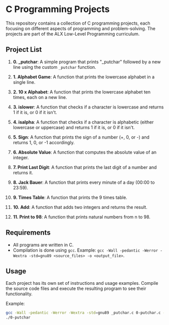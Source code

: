# C Programming Projects

This repository contains a collection of C programming projects, each focusing on different aspects of programming and problem-solving. The projects are part of the ALX Low-Level Programming curriculum.

## Project List

1. **0. _putchar**: A simple program that prints "_putchar" followed by a new line using the custom `_putchar` function.

2. **1. Alphabet Game**: A function that prints the lowercase alphabet in a single line.

3. **2. 10 x Alphabet**: A function that prints the lowercase alphabet ten times, each on a new line.

4. **3. islower**: A function that checks if a character is lowercase and returns 1 if it is, or 0 if it isn't.

5. **4. isalpha**: A function that checks if a character is alphabetic (either lowercase or uppercase) and returns 1 if it is, or 0 if it isn't.

6. **5. Sign**: A function that prints the sign of a number (+, 0, or -) and returns 1, 0, or -1 accordingly.

7. **6. Absolute Value**: A function that computes the absolute value of an integer.

8. **7. Print Last Digit**: A function that prints the last digit of a number and returns it.

9. **8. Jack Bauer**: A function that prints every minute of a day (00:00 to 23:59).

10. **9. Times Table**: A function that prints the 9 times table.

11. **10. Add**: A function that adds two integers and returns the result.

12. **11. Print to 98**: A function that prints natural numbers from n to 98.

## Requirements

- All programs are written in C.
- Compilation is done using `gcc`. Example: `gcc -Wall -pedantic -Werror -Wextra -std=gnu89 <source_files> -o <output_file>`.

## Usage

Each project has its own set of instructions and usage examples. Compile the source code files and execute the resulting program to see their functionality.

Example:

```bash
gcc -Wall -pedantic -Werror -Wextra -std=gnu89 _putchar.c 0-putchar.c -o 0-putchar
./0-putchar

